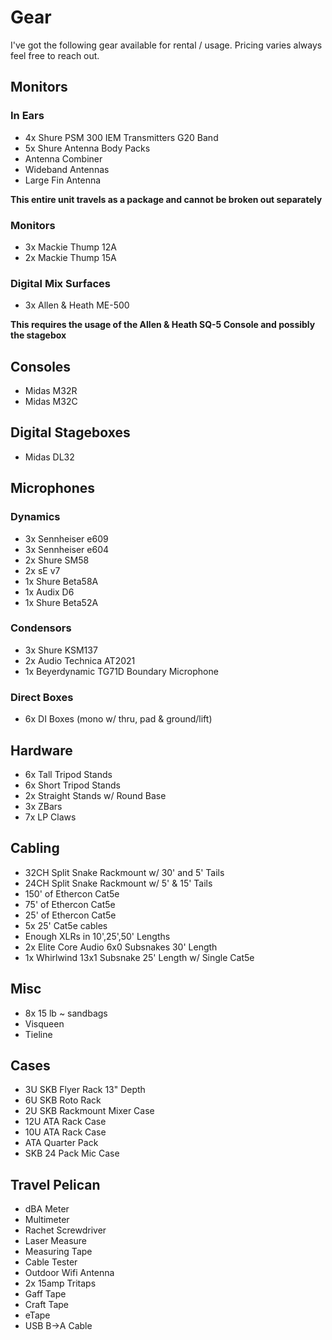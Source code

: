 # Gear

I've got the following gear available for rental / usage.  Pricing varies always feel free to reach out.

## Monitors

### In Ears

 - 4x Shure PSM 300 IEM Transmitters G20 Band
 - 5x Shure Antenna Body Packs
 - Antenna Combiner
 - Wideband Antennas
 - Large Fin Antenna

__This entire unit travels as a package and cannot be broken out separately__

### Monitors

 - 3x Mackie Thump 12A
 - 2x Mackie Thump 15A

### Digital Mix Surfaces

 - 3x Allen & Heath ME-500

__This requires the usage of the Allen & Heath SQ-5 Console and possibly the stagebox__

## Consoles

 - Midas M32R 
 - Midas M32C
 
## Digital Stageboxes

 - Midas DL32

## Microphones

### Dynamics

 - 3x Sennheiser e609
 - 3x Sennheiser e604
 - 2x Shure SM58
 - 2x sE v7
 - 1x Shure Beta58A
 - 1x Audix D6
 - 1x Shure Beta52A

### Condensors

 - 3x Shure KSM137
 - 2x Audio Technica AT2021
 - 1x Beyerdynamic TG71D Boundary Microphone

### Direct Boxes
 - 6x DI Boxes (mono w/ thru, pad & ground/lift)

## Hardware

 - 6x Tall Tripod Stands
 - 6x Short Tripod Stands
 - 2x Straight Stands w/ Round Base
 - 3x ZBars
 - 7x LP Claws

## Cabling

 - 32CH Split Snake Rackmount w/ 30' and 5' Tails
 - 24CH Split Snake Rackmount w/ 5' & 15' Tails
 - 150' of Ethercon Cat5e
 - 75' of Ethercon Cat5e
 - 25' of Ethercon Cat5e
 - 5x 25' Cat5e cables
 - Enough XLRs in 10',25',50' Lengths
 - 2x Elite Core Audio 6x0 Subsnakes 30' Length
 - 1x Whirlwind 13x1 Subsnake 25' Length w/ Single Cat5e

## Misc

 - 8x 15 lb ~ sandbags
 - Visqueen
 - Tieline

## Cases

 - 3U SKB Flyer Rack 13" Depth
 - 6U SKB Roto Rack
 - 2U SKB Rackmount Mixer Case
 - 12U ATA Rack Case
 - 10U ATA Rack Case
 - ATA Quarter Pack
 - SKB 24 Pack Mic Case

## Travel Pelican 

 - dBA Meter
 - Multimeter
 - Rachet Screwdriver
 - Laser Measure
 - Measuring Tape
 - Cable Tester
 - Outdoor Wifi Antenna
 - 2x 15amp Tritaps
 - Gaff Tape
 - Craft Tape
 - eTape
 - USB B->A Cable

